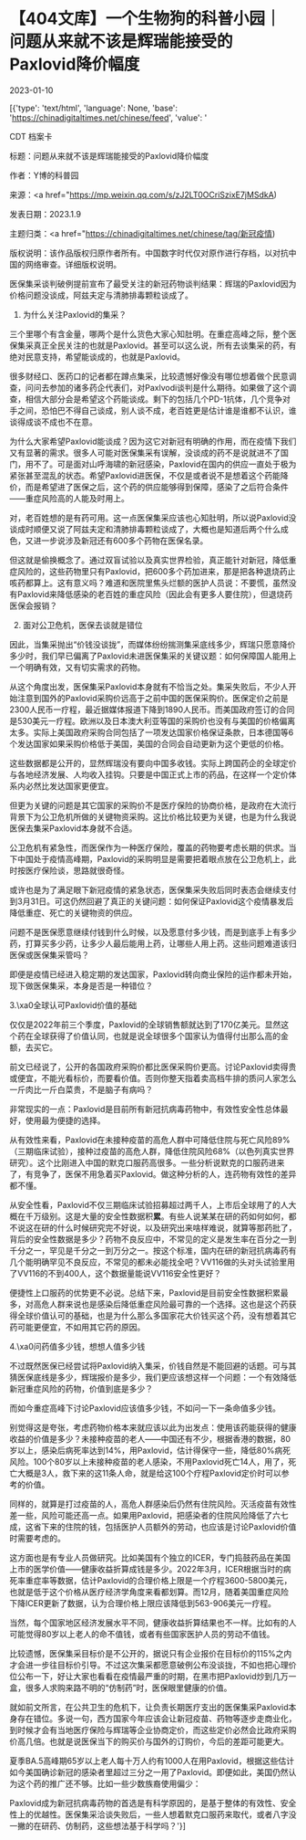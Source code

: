 # 【404文库】一个生物狗的科普小园｜问题从来就不该是辉瑞能接受的Paxlovid降价幅度

2023-01-10

[{'type': 'text/html', 'language': None, 'base': 'https://chinadigitaltimes.net/chinese/feed', 'value': '

CDT 档案卡

标题：问题从来就不该是辉瑞能接受的Paxlovid降价幅度

作者：Y博的科普园

来源：<a href="https://mp.weixin.qq.com/s/zJ2LT0OCriSzixE7jMSdkA)

发表日期：2023.1.9

主题归类：<a href="https://chinadigitaltimes.net/chinese/tag/新冠疫情)

版权说明：该作品版权归原作者所有。中国数字时代仅对原作进行存档，以对抗中国的网络审查。详细版权说明。





医保集采谈判破例提前宣布了最受关注的新冠药物谈判结果：辉瑞的Paxlovid因为价格问题没谈成，阿兹夫定与清肺排毒颗粒谈成了。

1. 为什么关注Paxlovid的集采？

三个里哪个有含金量，哪两个是什么货色大家心知肚明。在重症高峰之际，整个医保集采真正全民关注的也就是Paxlovid。甚至可以这么说，所有去谈集采的药，有绝对民意支持，希望能谈成的，也就是Paxlovid。

很多财经口、医药口的记者都在蹲点集采，比较遗憾好像没有哪位想着做个民意调查，问问去参加的诸多药企代表们，对Paxlvodi谈判是什么期待。如果做了这个调查，相信大部分会是希望这个药能谈成。剩下的包括几个PD-1抗体，几个竞争对手之间，恐怕巴不得自己谈成，别人谈不成，老百姓更是估计谁是谁都不认识，谁谈得成谈不成也不在意。

为什么大家希望Paxlovid能谈成？因为这它对新冠有明确的作用，而在疫情下我们又有显著的需求。很多人可能对医保集采有误解，没谈成的药不是说就进不了国门，用不了。可是面对山呼海啸的新冠感染，Paxlovid在国内的供应一直处于极为紧张甚至混乱的状态。希望Paxlovid进医保，不仅是或者说不是想着这个药能降价，而是希望进了医保之后，这个药的供应能够得到保障，感染了之后符合条件——重症风险高的人能及时用上。

对，老百姓想的是有药可用。这一点医保集采应该也心知肚明，所以说Paxlovid没谈成时顺便又说了阿兹夫定和清肺排毒颗粒谈成了，大概也是知道后两个什么成色，又进一步说涉及新冠还有600多个药物在医保名录。

但这就是偷换概念了。通过双盲试验以及真实世界检验，真正能针对新冠，降低重症风险的，这些药物里只有Paxlovid，把600多个药加进来，那是把各种退烧药止咳药都算上。这有意义吗？难道和医院里焦头烂额的医护人员说：不要慌，虽然没有Paxlovid来降低感染的老百姓的重症风险（因此会有更多人要住院），但退烧药医保会报销？

2. 面对公卫危机，医保去谈就是错位

因此，当集采抛出“价钱没谈拢”，而媒体纷纷揣测集采底线多少，辉瑞只愿意降价多少时，我们早已偏离了Paxlovid未进医保集采的关键议题：如何保障国人能用上一个明确有效，又有切实需求的药物。

从这个角度出发，医保集采Paxlovid本身就有不恰当之处。集采失败后，不少人开始注意到国外的Paxlovid采购价远高于之前中国的医保采购价。医保定价之前是2300人民币一疗程，最近据媒体报道下降到1890人民币。而美国政府签订的合同是530美元一疗程。欧洲以及日本澳大利亚等国的采购价也没有与美国的价格偏离太多。实际上美国政府采购合同包括了一项发达国家价格保证条款，日本德国等6个发达国家如果采购价格低于美国，美国的合同会自动更新为这个更低的价格。

这些数据都是公开的，显然辉瑞没有要向中国多收钱。实际上跨国药企的全球定价与各地经济发展、人均收入挂钩。只要是中国正式上市的药品，在这样一个定价体系内必然比发达国家更便宜。

但更为关键的问题是其它国家的采购价不是医疗保险的协商价格，是政府在大流行背景下为公卫危机所做的关键物资采购。这比价格比较更为关键，也是为什么我说医保去集采Paxlovid本身就不合适。

公卫危机有紧急性，而医保作为一种医疗保险，覆盖的药物要考虑长期的供求。当下中国处于疫情高峰期，Paxlovid的采购明显是需要把着眼点放在公卫危机上，此时按医疗保险谈，思路就很奇怪。

或许也是为了满足眼下新冠疫情的紧急状态，医保集采失败后同时表态会继续支付到3月31日。可这仍然回避了真正的关键问题：如何保证Paxlovid这个疫情暴发后降低重症、死亡的关键物资的供应。

问题不是医保愿意继续付钱到什么时候，以及愿意付多少钱，而是到底手上有多少药，打算买多少药，让多少人最后能用上药，让哪些人用上药。这些问题难道该归医保或医保集采管吗？

即便是疫情已经进入稳定期的发达国家，Paxlovid转向商业保险的运作都未开始，现下做医保集采，本身是否是一种错位？

3.\xa0全球认可Paxlovid价值的基础

仅仅是2022年前三个季度，Paxlovid的全球销售额就达到了170亿美元。显然这个药在全球获得了价值认同，也就是说全球很多个国家认为值得付出那么高的金额，去买它。

前文已经说了，公开的各国政府采购价都比医保采购价更高。讨论Paxlovid卖得贵或便宜，不能光看标价，而要看价值。否则你整天指着卖高档牛排的质问人家怎么一斤肉比一斤白菜贵，不是脑子有病吗？

非常现实的一点：Paxlovid是目前所有新冠抗病毒药物中，有效性安全性总体最好，使用最为便捷的选择。

从有效性来看，Paxlovid在未接种疫苗的高危人群中可降低住院与死亡风险89%（三期临床试验），接种过疫苗的高危人群，降低住院风险68%（以色列真实世界研究）。这个比刚进入中国的默克口服药高很多。一些分析说默克的口服药进来了，有竞争了，医保不用急着买Paxlovid。做这种分析的人，连药物有效性的差异都不懂。

从安全性看，Paxlovid不仅三期临床试验招募超过两千人，上市后全球用了的人大概在千万级别。这是大量的安全性数据积**累**。有些人说某某在研的药如何如何，都不说这在研的什么时候研究完不好说，以及研究出来啥样难说，就算等那药批了，背后的安全性数据是多少？药物不良反应中，不常见的定义是发生率在百分之一到千分之一，罕见是千分之一到万分之一。按这个标准，国内在研的新冠抗病毒药有几个能明确罕见不良反应，不常见的都未必能找全吧？VV116做的头对头试验里用了VV116的不到400人，这个数据量能说VV116安全性更好？

便捷性上口服药的优势更不必说。总结下来，Paxlovid是目前安全性数据积累最多，对高危人群来说也是感染后降低重症风险最可靠的一个选择。这也是这个药获得全球价值认可的基础，也是为什么那么多国家花大价钱买这个药，没有想着其它药可能更便宜，不如用其它药的原因。

4.\xa0问药值多少钱，想想人值多少钱

不过既然医保已经尝试将Paxlovid纳入集采，价钱自然是不能回避的话题。可与其猜医保底线是多少，辉瑞报价是多少，我们更应该想这样一个问题：一个有效降低新冠重症风险的药物，价值到底是多少？

而如今重症高峰下讨论Paxlovid应该值多少钱，不如问一下一条命值多少钱。

别觉得这是夸张，考虑药物价格本来就应该以此为出发点：使用该药能获得的健康收益的价值是多少？未接种疫苗的老人——中国还有不少，根据香港的数据，80岁以上，感染后病死率达到14%，用Paxlovid，估计得保守一些，降低80%病死风险。100个80岁以上未接种疫苗的老人感染，不用Paxlovid死亡14人，用了，死亡大概是3人，救下来的这11条人命，就是给这100个疗程Paxlovid定价时可以参考的价值。

同样的，就算是打过疫苗的人，高危人群感染后仍然有住院风险。灭活疫苗有效性差一些，风险可能还高一点。如果用Paxlovid，把感染者的住院风险降低了六七成，这省下来的住院的钱，包括医护人员额外的劳动，也应该是讨论Paxlovid价值时需要考虑的。

这方面也是有专业人员做研究。比如美国有个独立的ICER，专门捣鼓药品在美国上市的医学价值——健康收益折算成钱是多少。2022年3月，ICER根据当时的病死率重症率等数据，估计Paxlovid的合理价格上限是一个疗程3600-5800美元，也就是低于这个价格从医疗经济学角度来看都划算。而12月，随着美国重症风险下降ICER更新了数据，认为合理价格上限应该降低到563-906美元一疗程。

当然，每个国家地区经济发展水平不同，健康收益折算结果也不一样。比如有的人可能觉得80岁以上老人的命不值钱，或者有些国家医护人员的劳动不值钱。

比较遗憾，医保集采目标价是不公开的，据说只有企业报价在目标价的115%之内才会进一步往目标价引导。不过这次集采都愿意破例公布没谈拢，不如也把心理价位公布一下，好让大家也看看在疫情最严重的时期，在黑市把Paxlovid炒到几万一盒，很多人求购来路不明的“仿制药”时，医保眼里健康的价值。

就如前文所言，在公共卫生的危机下，让负责长期医疗支出的医保集采Paxlovid本身存在错位。多说一句，西方国家今年应该会让新冠疫苗、药物等逐步走商业化，到时候才会有当地医疗保险与辉瑞等企业协商定价，而这些定价必然会比政府采购价高几倍。也就是说医保当下的购买价与国外的订购价，今后的差距可能更大。

夏季BA.5高峰期65岁以上老人每十万人约有1000人在用Paxlovid，根据这些估计如今美国确诊新冠的感染者里超过三分之一用了Paxlovid。即便如此，美国仍然认为这个药的推广还不够。比如一些少数族裔使用偏少：

Paxlovid成为新冠抗病毒药物的首选是有科学原因的，是基于整体的有效性、安全性上的优越性。医保集采洽谈失败后，一些人想着默克口服药来取代，或者八字没一撇的在研药、仿制药，这些想法基于科学吗？'}]